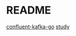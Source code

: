 # README

[confluent-kafka-go](https://github.com/confluentinc/confluent-kafka-go)
[study](https://blog.csdn.net/u013485530/article/details/80891298)
